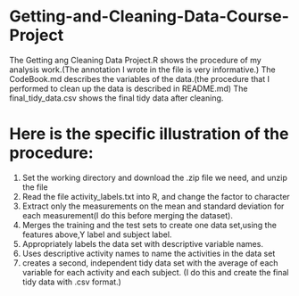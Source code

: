 # Getting-and-Cleaning-Data-Course-Project

The Getting ang Cleaning Data Project.R shows the procedure of my analysis work.(The annotation I wrote in the file is very informative.)
The CodeBook.md describes the variables of the data.(the procedure that I performed to clean up the data is described in README.md)
The final_tidy_data.csv shows the final tidy data after cleaning.



# Here is the specific illustration of the procedure:


1. Set the working directory and download the .zip file we need, and unzip the file
2. Read the file activity_labels.txt into R, and change the factor to character
3. Extract only the measurements on the mean and standard deviation for each measurement(I do this before merging the dataset).
4. Merges the training and the test sets to create one data set,using the features above,Y label and subject label.
5. Appropriately labels the data set with descriptive variable names.
6. Uses descriptive activity names to name the activities in the data set
7. creates a second, independent tidy data set with the average of each variable for each activity and each subject. (I do this and create the final tidy data with .csv format.)
